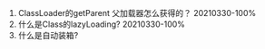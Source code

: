 1. ClassLoader的getParent 父加载器怎么获得的？  20210330-100%
2. 什么是Class的lazyLoading?   20210330-100%
3. 什么是自动装箱?